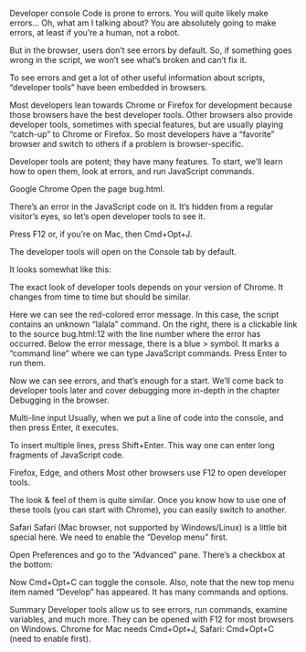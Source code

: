 Developer console
Code is prone to errors. You will quite likely make errors… Oh, what am I talking about? You are absolutely going to make errors, at least if you’re a human, not a robot.

But in the browser, users don’t see errors by default. So, if something goes wrong in the script, we won’t see what’s broken and can’t fix it.

To see errors and get a lot of other useful information about scripts, “developer tools” have been embedded in browsers.

Most developers lean towards Chrome or Firefox for development because those browsers have the best developer tools. Other browsers also provide developer tools, sometimes with special features, but are usually playing “catch-up” to Chrome or Firefox. So most developers have a “favorite” browser and switch to others if a problem is browser-specific.

Developer tools are potent; they have many features. To start, we’ll learn how to open them, look at errors, and run JavaScript commands.

Google Chrome
Open the page bug.html.

There’s an error in the JavaScript code on it. It’s hidden from a regular visitor’s eyes, so let’s open developer tools to see it.

Press F12 or, if you’re on Mac, then Cmd+Opt+J.

The developer tools will open on the Console tab by default.

It looks somewhat like this:


The exact look of developer tools depends on your version of Chrome. It changes from time to time but should be similar.

Here we can see the red-colored error message. In this case, the script contains an unknown “lalala” command.
On the right, there is a clickable link to the source bug.html:12 with the line number where the error has occurred.
Below the error message, there is a blue > symbol. It marks a “command line” where we can type JavaScript commands. Press Enter to run them.

Now we can see errors, and that’s enough for a start. We’ll come back to developer tools later and cover debugging more in-depth in the chapter Debugging in the browser.

Multi-line input
Usually, when we put a line of code into the console, and then press Enter, it executes.

To insert multiple lines, press Shift+Enter. This way one can enter long fragments of JavaScript code.

Firefox, Edge, and others
Most other browsers use F12 to open developer tools.

The look & feel of them is quite similar. Once you know how to use one of these tools (you can start with Chrome), you can easily switch to another.

Safari
Safari (Mac browser, not supported by Windows/Linux) is a little bit special here. We need to enable the “Develop menu” first.

Open Preferences and go to the “Advanced” pane. There’s a checkbox at the bottom:


Now Cmd+Opt+C can toggle the console. Also, note that the new top menu item named “Develop” has appeared. It has many commands and options.

Summary
Developer tools allow us to see errors, run commands, examine variables, and much more.
They can be opened with F12 for most browsers on Windows. Chrome for Mac needs Cmd+Opt+J, Safari: Cmd+Opt+C (need to enable first).